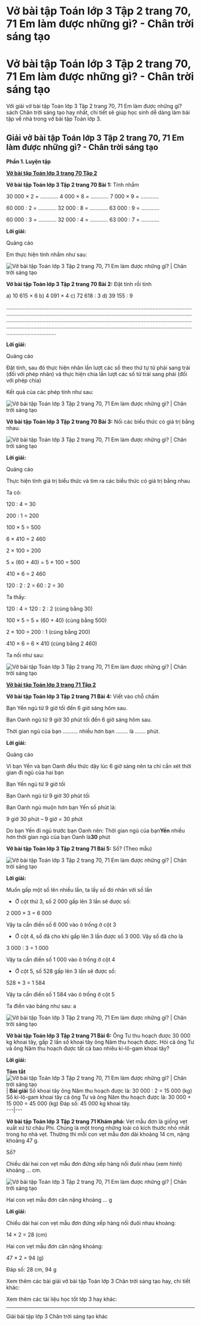 # Vở bài tập Toán lớp 3 Tập 2 trang 70, 71 Em làm được những gì? - Chân trời sáng tạo

# Vở bài tập Toán lớp 3 Tập 2 trang 70, 71 Em làm được những gì? - Chân trời sáng tạo

Với giải vở bài tập Toán lớp 3 Tập 2 trang 70, 71 Em làm được những gì? sách Chân trời sáng tạo hay nhất, chi tiết sẽ giúp học sinh dễ dàng làm bài tập về nhà trong vở bài tập Toán lớp 3.

## Giải vở bài tập Toán lớp 3 Tập 2 trang 70, 71 Em làm được những gì? - Chân trời sáng tạo

**Phần 1. Luyện tập**

[**Vở bài tập Toán lớp 3 trang 70 Tập 2**](https://vietjack.com/vbt-toan-3-ct/vbt-toan-lop-3-trang-70-tap-2.jsp)

**Vở bài tập Toán lớp 3 Tập 2 trang 70 Bài 1:** Tính nhẩm

30 000 × 2 = ………… 4 000 × 8 = ………… 7 000 × 9 = …………

60 000 : 2 = ………… 32 000 : 8 = ………… 63 000 : 9 = …………

60 000 : 3 = ………… 32 000 : 4 = ………… 63 000 : 7 = …………

**Lời giải:**

Quảng cáo

Em thực hiện tính nhẩm như sau:

![Vở bài tập Toán lớp 3 Tập 2 trang 70, 71 Em làm được những gì? | Chân trời sáng tạo](https://vietjack.com/vbt-toan-3-ct/images/em-lam-duoc-nhung-gi-chuong-4-1-0.PNG)

**Vở bài tập Toán lớp 3 Tập 2 trang 70 Bài 2:** Đặt tính rồi tính

a) 10 615 × 6 b) 4 091 × 4 c) 72 618 : 3 d) 39 155 : 9

…………………………………………………………………………………………………………………………………………………………………………………………………………………………………………………………………………………………………………………………………………………………………………………………………………………………………………………………………………………

**Lời giải:**

Quảng cáo

Đặt tính, sau đó thực hiện nhân lần lượt các số theo thứ tự từ phải sang trái (đối với phép nhân) và thực hiện chia lần lượt các số từ trái sang phải (đối với phép chia)

Kết quả của các phép tính như sau:

![Vở bài tập Toán lớp 3 Tập 2 trang 70, 71 Em làm được những gì? | Chân trời sáng tạo](https://vietjack.com/vbt-toan-3-ct/images/em-lam-duoc-nhung-gi-chuong-4-1-1.PNG)

**Vở bài tập Toán lớp 3 Tập 2 trang 70 Bài 3:** Nối các biểu thức có giá trị bằng nhau.

![Vở bài tập Toán lớp 3 Tập 2 trang 70, 71 Em làm được những gì? | Chân trời sáng tạo](https://vietjack.com/vbt-toan-3-ct/images/em-lam-duoc-nhung-gi-chuong-4-1-2.PNG)

**Lời giải:**

Quảng cáo

Thực hiện tính giá trị biểu thức và tìm ra các biểu thức có giá trị bằng nhau

Ta có: 

120 : 4 = 30

200 : 1 = 200

100 × 5 = 500

6 × 410 = 2 460

2 × 100 = 200

5 × (60 + 40) = 5 × 100 = 500

410 × 6 = 2 460 

120 : 2 : 2 = 60 : 2 = 30

Ta thấy:

120 : 4 = 120 : 2 : 2 (cùng bằng 30)

100 × 5 = 5 × (60 + 40) (cùng bằng 500)

2 × 100 = 200 : 1 (cùng bằng 200)

410 × 6 = 6 × 410 (cùng bằng 2 460)

Ta nối như sau:

![Vở bài tập Toán lớp 3 Tập 2 trang 70, 71 Em làm được những gì? | Chân trời sáng tạo](https://vietjack.com/vbt-toan-3-ct/images/em-lam-duoc-nhung-gi-chuong-4-1-3.PNG)

[**Vở bài tập Toán lớp 3 trang 71 Tập 2**](https://vietjack.com/vbt-toan-3-ct/vbt-toan-lop-3-trang-71-tap-2.jsp)

**Vở bài tập Toán lớp 3 Tập 2 trang 71 Bài 4:** Viết vào chỗ chấm

Bạn Yến ngủ từ 9 giờ tối đến 6 giờ sáng hôm sau. 

Bạn Oanh ngủ từ 9 giờ 30 phút tối đến 6 giờ sáng hôm sau. 

Thời gian ngủ của bạn ………. nhiều hơn bạn …….. là ……. phút.

**Lời giải:**

Quảng cáo

Vì bạn Yến và bạn Oanh đều thức dậy lúc 6 giờ sáng nên ta chỉ cần xét thời gian đi ngủ của hai bạn

Bạn Yến ngủ từ 9 giờ tối 

Bạn Oanh ngủ từ 9 giờ 30 phút tối

Bạn Oanh ngủ muộn hơn bạn Yến số phút là:

9 giờ 30 phút – 9 giờ = 30 phút

Do bạn Yến đi ngủ trước bạn Oanh nên: Thời gian ngủ của bạn**Yến** nhiều hơn thời gian ngủ của bạn Oanh là**30** phút

**Vở bài tập Toán lớp 3 Tập 2 trang 71 Bài 5:** Số? (Theo mẫu)

![Vở bài tập Toán lớp 3 Tập 2 trang 70, 71 Em làm được những gì? | Chân trời sáng tạo](https://vietjack.com/vbt-toan-3-ct/images/em-lam-duoc-nhung-gi-chuong-4-1-4.PNG)

**Lời giải:**

Muốn gấp một số lên nhiều lần, ta lấy số đó nhân với số lần

* Ở cột thứ 3, số 2 000 gấp lên 3 lần sẽ được số:

2 000 × 3 = 6 000

Vậy ta cần điền số 6 000 vào ô trống ở cột 3

* Ở cột 4, số đã cho khi gấp lên 3 lần được số 3 000. Vậy số đã cho là 

3 000 : 3 = 1 000

Vậy ta cần điền số 1 000 vào ô trống ở cột 4

* Ở cột 5, số 528 gấp lên 3 lần sẽ được số:

528 × 3 = 1 584

Vậy ta cần điền số 1 584 vào ô trống ở cột 5

Ta điền vào bảng như sau: a

![Vở bài tập Toán lớp 3 Tập 2 trang 70, 71 Em làm được những gì? | Chân trời sáng tạo](https://vietjack.com/vbt-toan-3-ct/images/em-lam-duoc-nhung-gi-chuong-4-1-5.PNG)

**Vở bài tập Toán lớp 3 Tập 2 trang 71 Bài 6:** Ông Tư thu hoạch được 30 000 kg khoai tây, gấp 2 lần số khoai tây ông Năm thu hoạch được. Hỏi cả ông Tư và ông Năm thu hoạch được tất cả bao nhiêu ki-lô-gam khoai tây?

**Lời giải:**

**Tóm tắt** ![Vở bài tập Toán lớp 3 Tập 2 trang 70, 71 Em làm được những gì? | Chân trời sáng tạo](https://vietjack.com/vbt-toan-3-ct/images/em-lam-duoc-nhung-gi-chuong-4-1-6.PNG) |  **Bài giải** Số khoai tây ông Năm thu hoạch được là: 30 000 : 2 = 15 000 (kg) Số ki-lô-gam khoai tây cả ông Tư và ông Năm thu hoạch được là: 30 000 + 15 000 = 45 000 (kg) Đáp số: 45 000 kg khoai tây.  
---|---  
  
**Vở bài tập Toán lớp 3 Tập 2 trang 71 Khám phá:** Vẹt mẫu đơn là giống vẹt xuất xứ từ châu Phi. Chúng là một trong những loài có kích thước nhỏ nhất trong họ nhà vẹt. Thường thì mỗi con vẹt mẫu đơn dài khoảng 14 cm, nặng khoảng 47 g.

Số?

Chiều dài hai con vẹt mẫu đơn đứng xếp hàng nối đuôi nhau (xem hình) khoảng … cm.

![Vở bài tập Toán lớp 3 Tập 2 trang 70, 71 Em làm được những gì? | Chân trời sáng tạo](https://vietjack.com/vbt-toan-3-ct/images/em-lam-duoc-nhung-gi-chuong-4-1-7.PNG)

Hai con vẹt mẫu đơn cân nặng khoảng … g

**Lời giải:**

Chiều dài hai con vẹt mẫu đơn đứng xếp hàng nối đuôi nhau khoảng:

14 × 2 = 28 (cm)

Hai con vẹt mẫu đơn cân nặng khoảng:

47 × 2 = 94 (g)

Đáp số: 28 cm, 94 g

Xem thêm các bài giải vở bài tập Toán lớp 3 Chân trời sáng tạo hay, chi tiết khác:

Xem thêm các tài liệu học tốt lớp 3 hay khác:

* * *

Giải bài tập lớp 3 Chân trời sáng tạo khác
